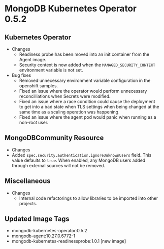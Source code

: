 # MongoDB Kubernetes Operator 0.5.2
## Kubernetes Operator
* Changes
  * Readiness probe has been moved into an init container from the Agent image.
  * Security context is now added when the `MANAGED_SECURITY_CONTEXT` environment variable is not set.
* Bug fixes
  * Removed unnecessary environment variable configuration in the openshift samples.
  * Fixed an issue where the operator would perform unnecessary reconcilliations when Secrets were modified.
  * Fixed an issue where a race condition could cause the deployment to get into a bad state when TLS
    settings when being changed at the same time as a scaling operation was happening.
  * Fixed an issue where the agent pod would panic when running as a non-root user.

## MongoDBCommunity Resource
* Changes
 * Added `spec.security.authentication.ignoreUnknownUsers` field. This value defaults to `true`. When enabled,
   any MongoDB users added through external sources will not be removed.


## Miscellaneous
* Changes
  * Internal code refactorings to allow libraries to be imported into other projects.


 ## Updated Image Tags
 * mongodb-kubernetes-operator:0.5.2
 * mongodb-agent:10.27.0.6772-1
 * mongodb-kubernetes-readinessprobe:1.0.1 [new image]
